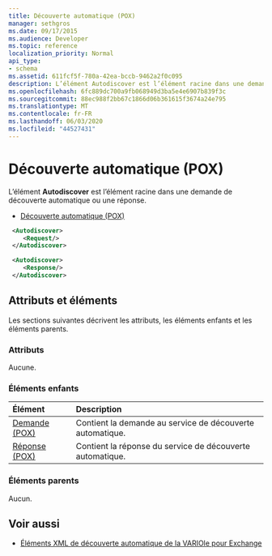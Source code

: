 ```yaml
---
title: Découverte automatique (POX)
manager: sethgros
ms.date: 09/17/2015
ms.audience: Developer
ms.topic: reference
localization_priority: Normal
api_type:
- schema
ms.assetid: 611fcf5f-780a-42ea-bccb-9462a2f0c095
description: L’élément Autodiscover est l’élément racine dans une demande de découverte automatique ou une réponse.
ms.openlocfilehash: 6fc889dc700a9fb068949d3ba5e4e6907b839f3c
ms.sourcegitcommit: 88ec988f2bb67c1866d06b361615f3674a24e795
ms.translationtype: MT
ms.contentlocale: fr-FR
ms.lasthandoff: 06/03/2020
ms.locfileid: "44527431"
---
```

# <a name="autodiscover-pox"></a>Découverte automatique (POX)

L’élément **Autodiscover** est l’élément racine dans une demande de découverte automatique ou une réponse. 
  
- [Découverte automatique (POX)](autodiscover-pox.md)
  
```xml
 <Autodiscover>
    <Request/>
 </Autodiscover>
```

```xml
 <Autodiscover> 
    <Response/> 
 </Autodiscover>
```

## <a name="attributes-and-elements"></a>Attributs et éléments

Les sections suivantes décrivent les attributs, les éléments enfants et les éléments parents.
  
### <a name="attributes"></a>Attributs

Aucune.
  
### <a name="child-elements"></a>Éléments enfants

|**Élément**|**Description**|
|:-----|:-----|
|[Demande (POX)](request-pox.md) <br/> |Contient la demande au service de découverte automatique.  <br/> |
|[Réponse (POX)](response-pox.md) <br/> |Contient la réponse du service de découverte automatique.  <br/> |
   
### <a name="parent-elements"></a>Éléments parents

Aucun.
  
## <a name="see-also"></a>Voir aussi

- [Éléments XML de découverte automatique de la VARIOle pour Exchange](pox-autodiscover-xml-elements-for-exchange.md)

